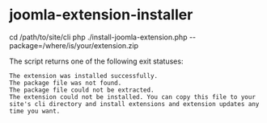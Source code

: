# joomla-extension-installer

cd /path/to/site/cli php ./install-joomla-extension.php --package=/where/is/your/extension.zip

The script returns one of the following exit statuses:

    The extension was installed successfully.
    The package file was not found.
    The package file could not be extracted.
    The extension could not be installed. You can copy this file to your site's cli directory and install extensions and extension updates any time you want.
